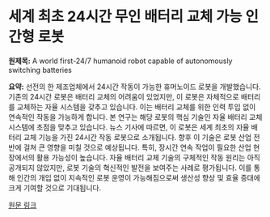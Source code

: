 # 세계 최초 24시간 무인 배터리 교체 가능 인간형 로봇

**원제목:** A world first-24/7 humanoid robot capable of autonomously switching batteries

**요약:** 선전의 한 제조업체에서 24시간 작동이 가능한 휴머노이드 로봇을 개발했습니다. 기존의 24시간 로봇은 배터리 교체의 어려움이 있었지만, 이 로봇은 자체적으로 배터리를 교체하는 자율 시스템을 갖추고 있습니다.  이는 배터리 교체를 위한 인력 투입 없이 연속적인 작동을 가능하게 합니다.  본 연구는 해당 로봇의 핵심 기술인 자율 배터리 교체 시스템에 초점을 맞추고 있습니다.  뉴스 기사에 따르면, 이 로봇은 세계 최초의 자율 배터리 교체 기능을 가진 24시간 작동 로봇으로 소개됩니다.  향후 이 기술은 로봇 산업 전반에 걸쳐 큰 영향을 미칠 것으로 예상됩니다.  특히, 장시간 연속 작업이 필요한 산업 현장에서의 활용 가능성이 높습니다.  자율 배터리 교체 기술의 구체적인 작동 원리는 아직 공개되지 않았지만,  로봇 기술의 혁신적인 발전을 보여주는 사례로 평가됩니다.  이를 통해  인간의 개입 없이 지속적인 로봇 운영이 가능해짐으로써  생산성 향상 및 효율 증대에 크게 기여할 것으로 기대됩니다.

[원문 링크](http://www.news.cn/english/20250722/6fdede38c06c4ce68ecb9d05fcafe542/c.html)
